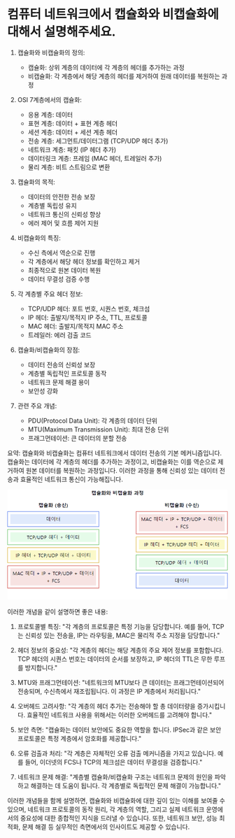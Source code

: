 # 컴퓨터 네트워크에서 캡슐화와 비캡슐화에 대해서 설명해주세요.

1. 캡슐화와 비캡슐화의 정의:
    - 캡슐화: 상위 계층의 데이터에 각 계층의 헤더를 추가하는 과정
    - 비캡슐화: 각 계층에서 해당 계층의 헤더를 제거하여 원래 데이터를 복원하는 과정

2. OSI 7계층에서의 캡슐화:
    - 응용 계층: 데이터
    - 표현 계층: 데이터 + 표현 계층 헤더
    - 세션 계층: 데이터 + 세션 계층 헤더
    - 전송 계층: 세그먼트/데이터그램 (TCP/UDP 헤더 추가)
    - 네트워크 계층: 패킷 (IP 헤더 추가)
    - 데이터링크 계층: 프레임 (MAC 헤더, 트레일러 추가)
    - 물리 계층: 비트 스트림으로 변환

3. 캡슐화의 목적:
    - 데이터의 안전한 전송 보장
    - 계층별 독립성 유지
    - 네트워크 통신의 신뢰성 향상
    - 에러 제어 및 흐름 제어 지원

4. 비캡슐화의 특징:
    - 수신 측에서 역순으로 진행
    - 각 계층에서 해당 헤더 정보를 확인하고 제거
    - 최종적으로 원본 데이터 복원
    - 데이터 무결성 검증 수행

5. 각 계층별 주요 헤더 정보:
    - TCP/UDP 헤더: 포트 번호, 시퀀스 번호, 체크섬
    - IP 헤더: 출발지/목적지 IP 주소, TTL, 프로토콜
    - MAC 헤더: 출발지/목적지 MAC 주소
    - 트레일러: 에러 검출 코드

6. 캡슐화/비캡슐화의 장점:
    - 데이터 전송의 신뢰성 보장
    - 계층별 독립적인 프로토콜 동작
    - 네트워크 문제 해결 용이
    - 보안성 강화

7. 관련 주요 개념:
    - PDU(Protocol Data Unit): 각 계층의 데이터 단위
    - MTU(Maximum Transmission Unit): 최대 전송 단위
    - 프래그먼테이션: 큰 데이터의 분할 전송

요약: 캡슐화와 비캡슐화는 컴퓨터 네트워크에서 데이터 전송의 기본 메커니즘입니다. 캡슐화는 데이터에 각 계층의 헤더를 추가하는 과정이고, 비캡슐화는 이를 역순으로 제거하여 원본 데이터를 복원하는 과정입니다. 이러한 과정을 통해 신뢰성 있는 데이터 전송과 효율적인 네트워크 통신이 가능해집니다.


![img.png](캡슐화_비캡슐화.png)


이러한 개념을 같이 설명하면 좋은 내용:

1. 프로토콜별 특징:
   "각 계층의 프로토콜은 특정 기능을 담당합니다. 예를 들어, TCP는 신뢰성 있는 전송을, IP는 라우팅을, MAC은 물리적 주소 지정을 담당합니다."

2. 헤더 정보의 중요성:
   "각 계층의 헤더는 해당 계층의 주요 제어 정보를 포함합니다. TCP 헤더의 시퀀스 번호는 데이터의 순서를 보장하고, IP 헤더의 TTL은 무한 루프를 방지합니다."

3. MTU와 프래그먼테이션:
   "네트워크의 MTU보다 큰 데이터는 프래그먼테이션되어 전송되며, 수신측에서 재조립됩니다. 이 과정은 IP 계층에서 처리됩니다."

4. 오버헤드 고려사항:
   "각 계층의 헤더 추가는 전송해야 할 총 데이터량을 증가시킵니다. 효율적인 네트워크 사용을 위해서는 이러한 오버헤드를 고려해야 합니다."

5. 보안 측면:
   "캡슐화는 데이터 보안에도 중요한 역할을 합니다. IPSec과 같은 보안 프로토콜은 특정 계층에서 암호화를 제공합니다."

6. 오류 검출과 처리:
   "각 계층은 자체적인 오류 검출 메커니즘을 가지고 있습니다. 예를 들어, 이더넷의 FCS나 TCP의 체크섬은 데이터 무결성을 검증합니다."

7. 네트워크 문제 해결:
   "계층별 캡슐화/비캡슐화 구조는 네트워크 문제의 원인을 파악하고 해결하는 데 도움이 됩니다. 각 계층별로 독립적인 문제 해결이 가능합니다."

이러한 개념들을 함께 설명하면, 캡슐화와 비캡슐화에 대한 깊이 있는 이해를 보여줄 수 있으며, 네트워크 프로토콜의 동작 원리, 각 계층의 역할, 그리고 실제 네트워크 운영에서의 중요성에 대한 종합적인 지식을 드러낼 수 있습니다. 또한, 네트워크 보안, 성능 최적화, 문제 해결 등 실무적인 측면에서의 인사이트도 제공할 수 있습니다.